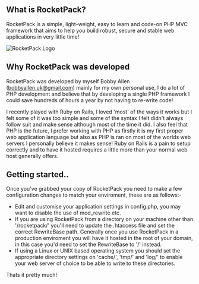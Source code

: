 What is RocketPack?
-------------------
RocketPack is a simple, light-weight, easy to learn and code-on PHP MVC framework that aims to help you build robust, secure and stable web applications in very little time!

![RocketPack Logo](http://ballen.co.uk/rocketpack_logo.png "RocketPack Logo")


Why RocketPack was developed
----------------------------
RocketPack was developed by myself Bobby Allen (bobbyallen.uk@gmail.com) mainly for my own personal use, I do a lot of PHP development and believe that by developing a single PHP framework I could save hundreds of hours a year by not having to re-write code!

I recently played with Ruby on Rails, I loved 'most' of the ways it works but I felt some of it was too simple and some of the syntax I felt didn't always follow suit and make sense although most of the time it did. I also feel that PHP is the future, I prefer working with PHP as firstly it is my first proper web application language but also as PHP is ran on most of the worlds web servers I personally believe it makes sense! Ruby on Rails is a pain to setup correctly and to have it hosted requires a little more than your normal web host generally offers.

Getting started..
-------------------
Once you've grabbed your copy of RocketPack you need to make a few configuration changes to match your enviroment, these are as follows:-

* Edit and customise your application settings in config.php, you may want to disable the use of mod_rewrite etc.
* If you are using RocketPack from a directory on your machine other than '/rocketpack/' you'll need to update the .htaccess file and set the correct RewriteBase path. Generally once you use RocketPack in a production enviroment you will have it hosted in the root of your domain, in this case you'd need to set the RewriteBase to '/' instead.
* If using a Linux or UNIX based operating system you should set the appropriate directory settings on 'cache/', 'tmp/' and 'log/' to enable your web server of choice to be able to write to these directories.

Thats it pretty much!